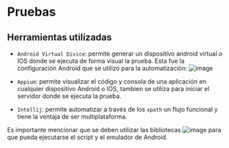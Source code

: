 # Pruebas

## Herramientas utilizadas

 - `Android Virtual Divice`: permite generar un dispositivo android virtual o IOS donde se ejecuta de forma visual la prueba.
    Esta fue la configuración Android que se utilizó para la automatización:
    ![image](https://user-images.githubusercontent.com/57531009/119902606-76021b00-bf15-11eb-8e9d-c174a71c8829.png)

 - `Appium`: permite visualizar el código y consola de una aplicación en cualquier dispositivo Android o IOS, tambien se utiliza para iniciar el servidor donde se ejecuta la prueba.

 - `Intellij`: permite automatizar a través de los `xpath` un flujo funcional y tiene la ventaja de ser multiplataforma.
 
Es importante mencionar que se deben utilizar las bibliotecas
![image](https://user-images.githubusercontent.com/57531009/119899446-199cfc80-bf11-11eb-9d9d-675ef1db1ae7.png)
para que pueda ejecutarse el script y el emulador de Android.
